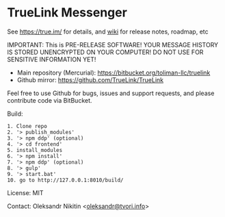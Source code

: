 # TrueLink Messenger

See https://true.im/ for details, and [wiki](https://github.com/TrueLink/TrueLink/wiki) for release notes, roadmap, etc

IMPORTANT: This is PRE-RELEASE SOFTWARE!
YOUR MESSAGE HISTORY IS STORED UNENCRYPTED ON YOUR COMPUTER!
DO NOT USE FOR SENSITIVE INFORMATION YET!

- Main repository (Mercurial): https://bitbucket.org/toliman-llc/truelink
- Github mirror: https://github.com/TrueLink/TrueLink

Feel free to use Github for bugs, issues and support requests, and please contribute code via BitBucket.

Build:
```
1. Clone repo
2. '> publish_modules'
3. '> npm ddp' (optional)
4. '> cd frontend'
5. install_modules
6. '> npm install'
7. '> npm ddp' (optional)
8. '> gulp'
9. '> start.bat'
10. go to http://127.0.0.1:8010/build/
```

License: MIT

Contact: Oleksandr Nikitin <[oleksandr@tvori.info](mailto:oleksandr@tvori.info)>

